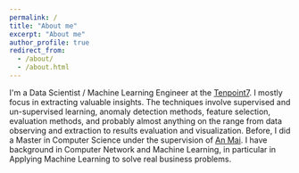 ```yaml
---
permalink: /
title: "About me"
excerpt: "About me"
author_profile: true
redirect_from: 
  - /about/
  - /about.html
---
```


I'm a Data Scientist / Machine Learning Engineer at the [Tenpoint7](http://www.tenpoint7.com/). I mostly focus in extracting valuable insights. The techniques involve supervised and un-supervised learning, anomaly detection methods, feature selection, evaluation methods, and probably almost anything on the range from data observing and extraction to results evaluation and visualization. Before, I did a Master in Computer Science under the supervision of [An Mai](https://www.linkedin.com/in/an-mai-549997103/). I have background in Computer Network and Machine Learning, in particular in Applying Machine Learning to solve real business problems.
